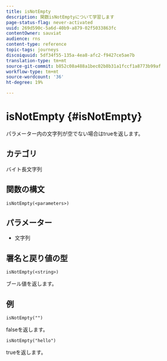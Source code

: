 ```yaml
---
title: isNotEmpty
description: 関数isNotEmptyについて学習します
page-status-flag: never-activated
uuid: 269d590c-5a6d-40b9-a879-02f5033863fc
contentOwner: sauviat
audience: rns
content-type: reference
topic-tags: journeys
discoiquuid: 5df34f55-135a-4ea8-afc2-f9427ce5ae7b
translation-type: tm+mt
source-git-commit: b852c08a488a1bec02b8b31a1fccf1a8773b99af
workflow-type: tm+mt
source-wordcount: '36'
ht-degree: 19%

---
```



# isNotEmpty {#isNotEmpty}

パラメーター内の文字列が空でない場合はtrueを返します。

## カテゴリ

 バイト長文字列

## 関数の構文

`isNotEmpty(<parameters>)`

## パラメーター

* 文字列

## 署名と戻り値の型

`isNotEmpty(<string>)`

ブール値を返します。

## 例

`isNotEmpty("")`

falseを返します。

`isNotEmpty("hello")`

trueを返します。
